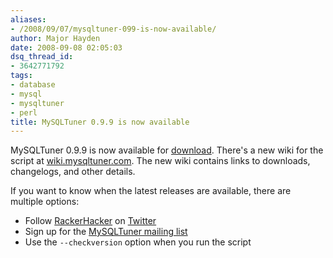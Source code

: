 ```yaml
---
aliases:
- /2008/09/07/mysqltuner-099-is-now-available/
author: Major Hayden
date: 2008-09-08 02:05:03
dsq_thread_id:
- 3642771792
tags:
- database
- mysql
- mysqltuner
- perl
title: MySQLTuner 0.9.9 is now available
---
```


MySQLTuner 0.9.9 is now available for [download][1]. There's a new wiki for the script at [wiki.mysqltuner.com][2]. The new wiki contains links to downloads, changelogs, and other details.

If you want to know when the latest releases are available, there are multiple options:

  * Follow [RackerHacker][3] on [Twitter][4]
  * Sign up for the [MySQLTuner mailing list][5]
  * Use the `--checkversion` option when you run the script

 [1]: http://mysqltuner.pl/
 [2]: http://wiki.mysqltuner.com
 [3]: http://twitter.com/RackerHacker/
 [4]: http://twitter.com/
 [5]: http://wiki.mysqltuner.com/MySQLTuner#Mailing_List